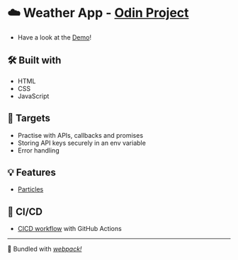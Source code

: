 # ☁️ Weather App - [Odin Project](https://www.theodinproject.com/lessons/node-path-javascript-weather-app)

+ Have a look at the [Demo](https://puybr.github.io/weather-app/)!

## 🛠️ Built with
* HTML
* CSS
* JavaScript

## 🎯 Targets
+ Practise with APIs, callbacks and promises
+ Storing API keys securely in an env variable
+ Error handling

## 💡 Features
* [Particles](https://github.com/VincentGarreau/particles.js/)

## 🚀 CI/CD
* [CICD workflow](/.github/workflows/cicd.yml) with GitHub Actions

- - -

🧣 Bundled with _[webpack!](https://webpack.js.org/)_
